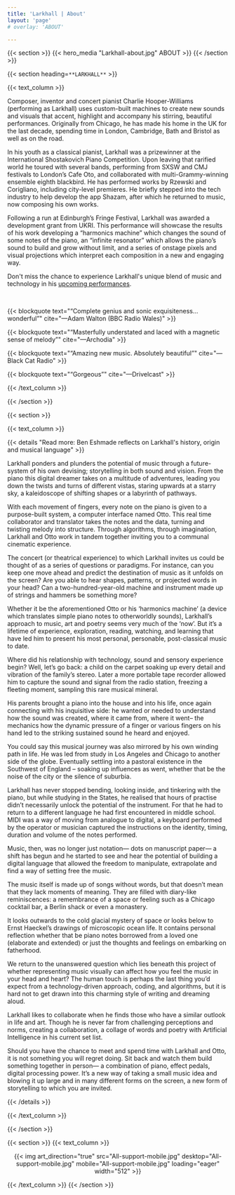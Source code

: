 ```yaml
---
title: 'Larkhall | About'
layout: 'page'
# overlay: 'ABOUT'

---
```


{{< section >}}
    {{< hero_media "Larkhall-about.jpg" ABOUT >}}
{{< /section >}}

{{< section heading=`**LARKHALL**` >}}

{{< text_column >}}

Composer, inventor and concert pianist Charlie Hooper-Williams (performing as Larkhall) uses custom-built machines to create new sounds and visuals that accent, highlight and accompany his stirring, beautiful performances. Originally from Chicago, he has made his home in the UK for the last decade, spending time in London, Cambridge, Bath and Bristol as well as on the road.

In his youth as a classical pianist, Larkhall was a prizewinner at the International Shostakovich Piano Competition. Upon leaving that rarified world he toured with several bands, performing from SXSW and CMJ festivals to London’s Cafe Oto, and collaborated with multi-Grammy-winning ensemble eighth blackbird. He has performed works by Rzewski and Corigliano, including city-level premieres. He briefly stepped into the tech industry to help develop the app Shazam, after which he returned to music, now composing his own works.

Following a run at Edinburgh’s Fringe Festival, Larkhall was awarded a development grant from UKRI. This performance will showcase the results of his work developing a “harmonics machine” which changes the sound of some notes of the piano, an “infinite resonator” which allows the piano’s sound to build and grow without limit, and a series of onstage pixels and visual projections which interpret each composition in a new and engaging way.

Don't miss the chance to experience Larkhall's unique blend of music and technology in his [upcoming performances](/concerts).

<br>

{{< blockquote text="“Complete genius and sonic exquisiteness… wonderful”" cite="—Adam Walton (BBC Radio Wales)" >}}

{{< blockquote text="“Masterfully understated and laced with a magnetic sense of melody”" cite="—Archodia" >}}

{{< blockquote text="“Amazing new music. Absolutely beautiful”" cite="—Black Cat Radio" >}}

{{< blockquote text="“Gorgeous”" cite="—Drivelcast" >}}

{{< /text_column >}}

{{< /section >}}

{{< section >}}

{{< text_column >}}

{{< details "Read more: Ben Eshmade reflects on Larkhall's history, origin and musical language" >}}

Larkhall ponders and plunders the potential of music through a future-system of his own devising; storytelling in both sound and vision. From the piano this digital dreamer takes on a multitude of adventures, leading you down the twists and turns of different vistas, staring upwards at a starry sky, a kaleidoscope of shifting shapes or a labyrinth of pathways.

With each movement of fingers, every note on the piano is given to a purpose-built system, a computer interface named Otto. This real time collaborator and translator takes the notes and the data, turning and twisting melody into structure. Through algorithms, through imagination, Larkhall and Otto work in tandem together inviting you to a communal cinematic experience. 

The concert (or theatrical experience) to which Larkhall invites us could be thought of as a series of questions or paradigms. For instance, can you keep one move ahead and predict the destination of music as it unfolds on the screen? Are you able to hear shapes, patterns, or projected words in your head? Can a two-hundred-year-old machine and instrument made up of strings and hammers be something more?

Whether it be the aforementioned Otto or his ‘harmonics machine’ (a device which translates simple piano notes to otherworldly sounds), Larkhall’s approach to music, art and poetry seems very much of the ‘now’. But it’s a lifetime of experience, exploration, reading, watching, and learning that have led him to present his most personal, personable, post-classical music to date. 

Where did his relationship with technology, sound and sensory experience begin? Well, let’s go back: a child on the carpet soaking up every detail and vibration of the family’s stereo. Later a more portable tape recorder allowed him to capture the sound and signal from the radio station, freezing a fleeting moment, sampling this rare musical mineral. 

His parents brought a piano into the house and into his life, once again connecting with his inquisitive side: he wanted or needed to understand how the sound was created, where it came from, where it went– the mechanics how the dynamic pressure of a finger or various fingers on his hand led to the striking sustained sound he heard and enjoyed.  

You could say this musical journey was also mirrored by his own winding path in life. He was led from study in Los Angeles and Chicago to another side of the globe. Eventually settling into a pastoral existence in the Southwest of England – soaking up influences as went, whether that be the noise of the city or the silence of suburbia.

Larkhall has never stopped bending, looking inside, and tinkering with the piano, but while studying in the States, he realised that hours of practise didn’t necessarily unlock the potential of the instrument. For that he had to return to a different language he had first encountered in middle school. MIDI was a way of moving from analogue to digital, a keyboard performed by the operator or musician captured the instructions on the identity, timing, duration and volume of the notes performed.

Music, then, was no longer just notation— dots on manuscript paper— a shift has begun and he started to see and hear the potential of building a digital language that allowed the freedom to manipulate, extrapolate and find a way of setting free the music.  
 
The music itself is made up of songs without words, but that doesn’t mean that they lack moments of meaning. They are filled with diary-like reminiscences:  a remembrance of a space or feeling such as a Chicago cocktail bar, a Berlin shack or even a monastery. 

It looks outwards to the cold glacial mystery of space or looks below to Ernst Haeckel’s drawings of microscopic ocean life. It contains personal reflection whether that be piano notes borrowed from a loved one (elaborate and extended) or just the thoughts and feelings on embarking on fatherhood.

We return to the unanswered question which lies beneath this project of whether representing music visually can affect how you feel the music in your head and heart? The human touch is perhaps the last thing you’d expect from a technology-driven approach, coding, and algorithms, but it is hard not to get drawn into this charming style of writing and dreaming aloud. 

Larkhall likes to collaborate when he finds those who have a similar outlook in life and art. Though he is never far from challenging perceptions and norms, creating a collaboration, a collage of words and poetry with Artificial Intelligence in his current set list.

Should you have the chance to meet and spend time with Larkhall and Otto, it is not something you will regret doing. Sit back and watch them build something together in person— a combination of piano, effect pedals, digital processing power. It’s a new way of taking a small music idea and blowing it up large and in many different forms on the screen, a new form of storytelling to which you are invited.

{{< /details >}}

{{< /text_column >}}

{{< /section >}}

{{< section >}}
{{< text_column >}}
<p align="center">
  {{< img art_direction="true" src="All-support-mobile.jpg" desktop="All-support-mobile.jpg" mobile="All-support-mobile.jpg" loading="eager" width="512" >}}
</p>
{{< /text_column >}}
{{< /section >}}


<!-- {{< container flex="true" >}}
    {{< download_button 
            url="assets/Larkhall_EPK_2023.zip" 
            text="Download press kit" >}}

    {{< download_button 
            url="assets/Larkhall-Stage-plot-diagram.pdf" 
            text="Download stage plot diagram" >}}

    {{< download_button 
            url="assets/Larkhall-Touring-Pack-11-2022.pdf" 
            text="Download touring pack" >}} -->
<!-- {{< /container >}} -->
